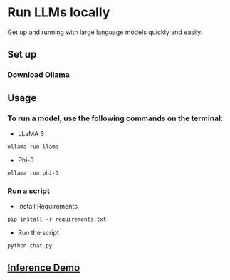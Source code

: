 # Run LLMs locally

Get up and running with large language models quickly and easily.

## Set up
### Download [Ollama]([https://github.com/ollama/ollama/blob/main/README.md](https://ollama.com/))


## Usage
### To run a model, use the following commands on the terminal:
* LLaMA 3
```
ollama run llama
```
* Phi-3
```
ollama run phi-3
```
### Run a script
* Install Requirements
```
pip install -r requirements.txt
```
* Run the script
```
python chat.py
```

## [Inference Demo](https://youtu.be/U-5Hmj0qBQQ?si=2bp321S9VJJKPVyG)

